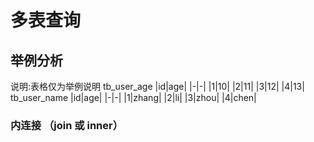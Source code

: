 # 多表查询

## 举例分析
说明:表格仅为举例说明
tb_user_age
|id|age|
|-|-|
|1|10|
|2|11|
|3|12|
|4|13|
tb_user_name
|id|age|
|-|-|
|1|zhang|
|2|li|
|3|zhou|
|4|chen|

### 内连接 （join 或 inner）

